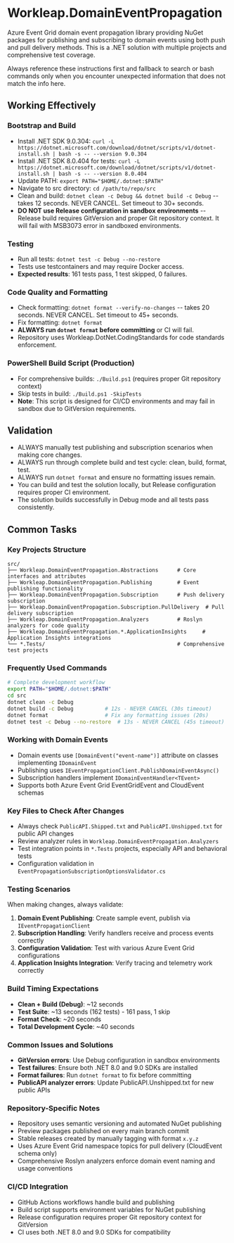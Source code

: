 # Workleap.DomainEventPropagation

Azure Event Grid domain event propagation library providing NuGet packages for publishing and subscribing to domain events using both push and pull delivery methods. This is a .NET solution with multiple projects and comprehensive test coverage.

Always reference these instructions first and fallback to search or bash commands only when you encounter unexpected information that does not match the info here.

## Working Effectively

### Bootstrap and Build
- Install .NET SDK 9.0.304: `curl -L https://dotnet.microsoft.com/download/dotnet/scripts/v1/dotnet-install.sh | bash -s -- --version 9.0.304`
- Install .NET SDK 8.0.404 for tests: `curl -L https://dotnet.microsoft.com/download/dotnet/scripts/v1/dotnet-install.sh | bash -s -- --version 8.0.404`
- Update PATH: `export PATH="$HOME/.dotnet:$PATH"`
- Navigate to src directory: `cd /path/to/repo/src`
- Clean and build: `dotnet clean -c Debug && dotnet build -c Debug` -- takes 12 seconds. NEVER CANCEL. Set timeout to 30+ seconds.
- **DO NOT use Release configuration in sandbox environments** -- Release build requires GitVersion and proper Git repository context. It will fail with MSB3073 error in sandboxed environments.

### Testing
- Run all tests: `dotnet test -c Debug --no-restore`
- Tests use testcontainers and may require Docker access.
- **Expected results**: 161 tests pass, 1 test skipped, 0 failures.

### Code Quality and Formatting
- Check formatting: `dotnet format --verify-no-changes` -- takes 20 seconds. NEVER CANCEL. Set timeout to 45+ seconds.
- Fix formatting: `dotnet format`
- **ALWAYS run `dotnet format` before committing** or CI will fail.
- Repository uses Workleap.DotNet.CodingStandards for code standards enforcement.

### PowerShell Build Script (Production)
- For comprehensive builds: `./Build.ps1` (requires proper Git repository context)
- Skip tests in build: `./Build.ps1 -SkipTests`
- **Note**: This script is designed for CI/CD environments and may fail in sandbox due to GitVersion requirements.

## Validation

- ALWAYS manually test publishing and subscription scenarios when making core changes.
- ALWAYS run through complete build and test cycle: clean, build, format, test.
- ALWAYS run `dotnet format` and ensure no formatting issues remain.
- You can build and test the solution locally, but Release configuration requires proper CI environment.
- The solution builds successfully in Debug mode and all tests pass consistently.

## Common Tasks

### Key Projects Structure
```
src/
├── Workleap.DomainEventPropagation.Abstractions      # Core interfaces and attributes
├── Workleap.DomainEventPropagation.Publishing        # Event publishing functionality
├── Workleap.DomainEventPropagation.Subscription      # Push delivery subscription
├── Workleap.DomainEventPropagation.Subscription.PullDelivery  # Pull delivery subscription
├── Workleap.DomainEventPropagation.Analyzers         # Roslyn analyzers for code quality
├── Workleap.DomainEventPropagation.*.ApplicationInsights     # Application Insights integrations
└── *.Tests/                                          # Comprehensive test projects
```

### Frequently Used Commands
```bash
# Complete development workflow
export PATH="$HOME/.dotnet:$PATH"
cd src
dotnet clean -c Debug
dotnet build -c Debug          # 12s - NEVER CANCEL (30s timeout)
dotnet format                  # Fix any formatting issues (20s)
dotnet test -c Debug --no-restore  # 13s - NEVER CANCEL (45s timeout)
```

### Working with Domain Events
- Domain events use `[DomainEvent("event-name")]` attribute on classes implementing `IDomainEvent`
- Publishing uses `IEventPropagationClient.PublishDomainEventAsync()`
- Subscription handlers implement `IDomainEventHandler<TEvent>`
- Supports both Azure Event Grid EventGridEvent and CloudEvent schemas

### Key Files to Check After Changes
- Always check `PublicAPI.Shipped.txt` and `PublicAPI.Unshipped.txt` for public API changes
- Review analyzer rules in `Workleap.DomainEventPropagation.Analyzers`
- Test integration points in `*.Tests` projects, especially API and behavioral tests
- Configuration validation in `EventPropagationSubscriptionOptionsValidator.cs`

### Testing Scenarios
When making changes, always validate:
1. **Domain Event Publishing**: Create sample event, publish via `IEventPropagationClient`
2. **Subscription Handling**: Verify handlers receive and process events correctly
3. **Configuration Validation**: Test with various Azure Event Grid configurations
4. **Application Insights Integration**: Verify tracing and telemetry work correctly

### Build Timing Expectations
- **Clean + Build (Debug)**: ~12 seconds
- **Test Suite**: ~13 seconds (162 tests) - 161 pass, 1 skip
- **Format Check**: ~20 seconds  
- **Total Development Cycle**: ~40 seconds

### Common Issues and Solutions
- **GitVersion errors**: Use Debug configuration in sandbox environments
- **Test failures**: Ensure both .NET 8.0 and 9.0 SDKs are installed
- **Format failures**: Run `dotnet format` to fix before committing
- **PublicAPI analyzer errors**: Update PublicAPI.Unshipped.txt for new public APIs

### Repository-Specific Notes
- Repository uses semantic versioning and automated NuGet publishing
- Preview packages published on every main branch commit
- Stable releases created by manually tagging with format `x.y.z`
- Uses Azure Event Grid namespace topics for pull delivery (CloudEvent schema only)
- Comprehensive Roslyn analyzers enforce domain event naming and usage conventions

### CI/CD Integration
- GitHub Actions workflows handle build and publishing
- Build script supports environment variables for NuGet publishing
- Release configuration requires proper Git repository context for GitVersion
- CI uses both .NET 8.0 and 9.0 SDKs for compatibility